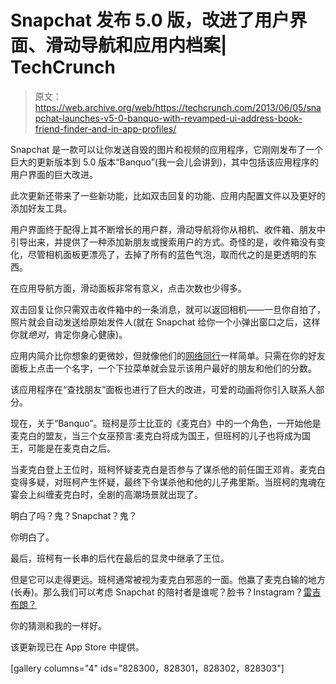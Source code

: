# Snapchat 发布 5.0 版，改进了用户界面、滑动导航和应用内档案| TechCrunch

> 原文：<https://web.archive.org/web/https://techcrunch.com/2013/06/05/snapchat-launches-v5-0-banquo-with-revamped-ui-address-book-friend-finder-and-in-app-profiles/>

Snapchat 是一款可以让你发送自毁的图片和视频的应用程序，它刚刚发布了一个巨大的更新版本到 5.0 版本“Banquo”(我一会儿会讲到)，其中包括该应用程序的用户界面的巨大改进。

此次更新还带来了一些新功能，比如双击回复的功能、应用内配置文件以及更好的添加好友工具。

用户界面终于配得上其不断增长的用户群，滑动导航将你从相机、收件箱、朋友中引导出来，并提供了一种添加新朋友或搜索用户的方式。奇怪的是，收件箱没有变化，尽管相机面板更漂亮了，去掉了所有的蓝色气泡，取而代之的是更透明的东西。

在应用导航方面，滑动面板非常有意义，点击次数也少得多。

双击回复让你只需双击收件箱中的一条消息，就可以返回相机——一旦你自拍了，照片就会自动发送给原始发件人(就在 Snapchat 给你一个小弹出窗口之后，这样你就*绝对*，肯定你身心健康)。

应用内简介比你想象的更微妙，但就像他们的[网络同行](https://web.archive.org/web/20230326023815/http://www.snapchat.com/alexiatsotsis)一样简单。只需在你的好友面板上点击一个名字，一个下拉菜单就会显示该用户最好的朋友和他们的分数。

该应用程序在“查找朋友”面板也进行了巨大的改进，可爱的动画将你引入联系人部分。

现在，关于“Banquo”。班柯是莎士比亚的《麦克白》中的一个角色，一开始他是麦克白的盟友，当三个女巫预言:麦克白将成为国王，但班柯的儿子也将成为国王，可能是在麦克白之后。

当麦克白登上王位时，班柯怀疑麦克白是否参与了谋杀他的前任国王邓肯。麦克白变得多疑，对班柯产生怀疑，最终下令谋杀他和他的儿子弗里斯。当班柯的鬼魂在宴会上纠缠麦克白时，全剧的高潮场景就出现了。

明白了吗？鬼？Snapchat？鬼？

你明白了。

最后，班柯有一长串的后代在最后的显灵中继承了王位。

但是它可以走得更远。班柯通常被视为麦克白邪恶的一面。他赢了麦克白输的地方(长寿)。那么我们可以考虑 Snapchat 的陪衬者是谁呢？脸书？Instagram？[雷吉布朗？](https://web.archive.org/web/20230326023815/https://techcrunch.com/2013/03/07/snapchat-lawsui/)

你的猜测和我的一样好。

该更新现已在 App Store 中提供。

[gallery columns="4" ids="828300，828301，828302，828303"]